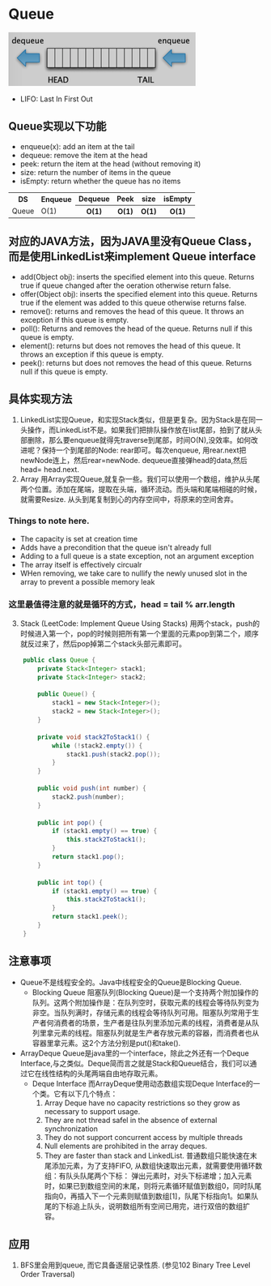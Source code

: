 # Queue 

<img src="QueuePic/Snip20170707_16.png">

- LIFO: Last In First Out

## Queue实现以下功能
- enqueue(x): add an item at the tail 
- dequeue: remove the item at the head 
- peek: return the item at the head (without removing it)
- size: return the number of items in the queue
- isEmpty: return whether the queue has no items

<table>
    <tr><th>DS</th><th>Enqueue</th><th>Dequeue</th><th>Peek</th><th>size</th><th>isEmpty</th></tr>
    <tr><td>Queue</td><td>O(1)</td><th>O(1)</th><th>O(1)</th><th>O(1)</th><th>O(1)</th></tr>
</table>

## 对应的JAVA方法，因为JAVA里没有Queue Class， 而是使用LinkedList来implement Queue interface

- add(Object obj): inserts the specified element into this queue. Returns true if queue changed after the oeration otherwise return false.
- offer(Object obj): inserts the specified element into this queue. Returns true if the element was added to this queue otherwise returns false.
- remove(): returns and removes the head of this queue. It throws an exception if this queue is empty.
- poll(): Returns and removes the head of the queue. Returns null if this queue is empty.
- element(): returns but does not removes the head of this queue. It throws an exception if this queue is empty.
- peek(): returns but does not removes the head of this queue. Returns null if this queue is empty.

## 具体实现方法

1. LinkedList实现Queue，和实现Stack类似，但是更复杂。因为Stack是在同一头操作，而LinkedList不是。如果我们把排队操作放在list尾部，拍到了就从头部删除，那么要enqueue就得先traverse到尾部，时间O(N),没效率。如何改进呢？保持一个到尾部的Node: rear即可。每次enqueue, 用rear.next把newNode连上，然后rear=newNode. dequeue直接弹head的data,然后head= head.next.
2. Array
   用Array实现Queue,就复杂一些。我们可以使用一个数组，维护从头尾两个位置。添加在尾端，提取在头端，循环流动。而头端和尾端相碰的时候，就需要Resize. 从头到尾复制到心的内存空间中，将原来的空间舍弃。

### Things to note here.
- The capacity is set at creation time
- Adds have a precondition that the queue isn't already full
- Adding to a full queue is a state exception, not an argument exception
- The array itself is effectively circualr 
- WHen removing, we take care to nullify the newly unused slot in the array to prevent a possible memory leak

### 这里最值得注意的就是循环的方式，head = tail % arr.length 

3. Stack (LeetCode: Implement Queue Using Stacks)
   用两个stack，push的时候进入第一个，pop的时候则把所有第一个里面的元素pop到第二个，顺序就反过来了，然后pop掉第二个stack头部元素即可。
````java
    public class Queue {
        private Stack<Integer> stack1;
        private Stack<Integer> stack2;

        public Queue() {
            stack1 = new Stack<Integer>();
            stack2 = new Stack<Integer>();
        }

        private void stack2ToStack1() {
            while (!stack2.empty()) {
                stack1.push(stack2.pop());
            }
        }

        public void push(int number) {
            stack2.push(number);
        }

        public int pop() {
            if (stack1.empty() == true) {
                this.stack2ToStack1();
            }
            return stack1.pop();
        }

        public int top() {
            if (stack1.empty() == true) {
                this.stack2ToStack1();
            }
            return stack1.peek();
        }
    }
````

## 注意事项

- Queue不是线程安全的。Java中线程安全的Queue是Blocking Queue.
    + Blocking Queue
      阻塞队列(Blocking Queue)是一个支持两个附加操作的队列。这两个附加操作是：在队列空时，获取元素的线程会等待队列变为非空。当队列满时，存储元素的线程会等待队列可用。阻塞队列常用于生产者何消费者的场景，生产者是往队列里添加元素的线程，消费者是从队列里拿元素的线程。阻塞队列就是生产者存放元素的容器，而消费者也从容器里拿元素。这2个方法分别是put()和take().
- ArrayDeque Queue是java里的一个interface，除此之外还有一个Deque Interface,与之类似。Deque简而言之就是Stack和Queue结合，我们可以通过它在线性结构的头尾两端自由地存取元素。
    + Deque Interface
      而ArrayDeque使用动态数组实现Deque Interface的一个类。它有以下几个特点：
      1. Array Deque have no capacity restrictions so they grow as necessary to support usage.
      2. They are not thread safel in the absence of external synchronization
      3. They do not support concurrent access by multiple threads
      4. Null elements are prohibited in the array deques.
      5. They are faster than stack and LinkedList.
    普通数组只能快速在末尾添加元素，为了支持FIFO, 从数组快速取出元素，就需要使用循环数组：有队头队尾两个下标： 弹出元素时，对头下标递增；加入元素时，如果已到数组空间的末尾，则将元素循环赋值到数组0，同时队尾指向0，再插入下一个元素则赋值到数组[1]，队尾下标指向1。如果队尾的下标追上队头，说明数组所有空间已用完，进行双倍的数组扩容。

## 应用
1.  BFS里会用到queue, 而它具备逐层记录性质. (参见102 Binary Tree Level Order Traversal)
















